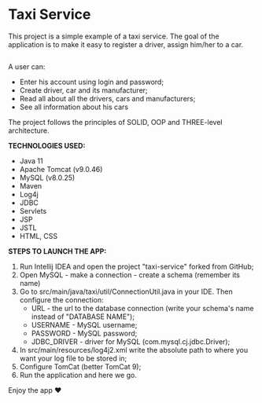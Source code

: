 # Taxi Service

This project is a simple example of a taxi service. The goal of the application is to
make it easy to register a driver, assign him/her to a car.

<img src="https://i.ibb.co/BZc2v9r/taxi.webp" alt="">

A user can:
* Enter his account using login and password;
* Create driver, car and its manufacturer;
* Read all about all the drivers, cars and manufacturers;
* See all information about his cars

The project follows the principles of SOLID, OOP and THREE-level architecture.

__TECHNOLOGIES USED:__
* Java 11
* Apache Tomcat (v9.0.46)
* MySQL (v8.0.25)
* Maven
* Log4j
* JDBC
* Servlets
* JSP
* JSTL
* HTML, CSS

__STEPS TO LAUNCH THE APP:__

1. Run Intellij IDEA and open the project "taxi-service" forked from GitHub;
1. Open MySQL - make a connection - create a schema (remember its name)
1. Go to src/main/java/taxi/util/ConnectionUtil.java in your IDE. Then configure the connection:
    * URL - the url to the database connection (write your schema's name instead of "DATABASE NAME");
    * USERNAME - MySQL username;
    * PASSWORD - MySQL password;
    * JDBC_DRIVER - driver for MySQL (com.mysql.cj.jdbc.Driver);
1. In src/main/resources/log4j2.xml write the absolute path to where you want your log file to be stored in;
1. Configure TomCat (better TomCat 9);
1. Run the application and here we go.

Enjoy the app ♥

